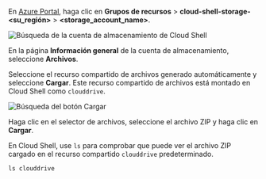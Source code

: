 En [Azure Portal](https://portal.azure.com), haga clic en **Grupos de recursos** > **cloud-shell-storage-\<su_región>** > **\<storage_account_name>**.

![Búsqueda de la cuenta de almacenamiento de Cloud Shell](../articles/app-service/media/app-service-deploy-zip/upload-choose-storage-account.png)

En la página **Información general** de la cuenta de almacenamiento, seleccione **Archivos**.

Seleccione el recurso compartido de archivos generado automáticamente y seleccione **Cargar**. Este recurso compartido de archivos está montado en Cloud Shell como `clouddrive`.

![Búsqueda del botón Cargar](../articles/app-service/media/app-service-deploy-zip/upload-select-button.png)

Haga clic en el selector de archivos, seleccione el archivo ZIP y haga clic en **Cargar**. 

En Cloud Shell, use `ls` para comprobar que puede ver el archivo ZIP cargado en el recurso compartido `clouddrive` predeterminado.

```azurecli-interactive
ls clouddrive
```
